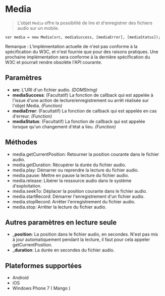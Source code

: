 Media
=====

> L'objet `Media` offre la possibilité de lire et d'enregistrer des fichiers audio sur un mobile. 

    var media = new Media(src, mediaSuccess, [mediaError], [mediaStatus]);


Remarque : L'implémentation actuelle de n'est pas conforme à la spécification du W3C, et n'est fournie que pour des raisons pratiques.  Une prochaine implémentation sera conforme à la dernière spécification du W3C et pourrait rendre obsolète l'API courante.

Paramètres
----------

- __src__: L'URI d'un fichier audio. _(DOMString)_
- __mediaSuccess__: (Facultatif) La fonction de callback qui est appelée à l'issue d'une action de lecture/enregistrement ou arrêt réalisée sur l'objet Media. _(Function)_
- __mediaError__: (Facultatif) La fonction de callback qui est appelée en cas d'erreur. _(Function)_
- __mediaStatus__: (Facultatif) La fonction de callback qui est appelée lorsque qu'un changement d'état a lieu. _(Function)_

Méthodes
--------

- media.getCurrentPosition: Retourner la position courante dans le fichier audio.
- media.getDuration: Récupérer la durée du fichier audio.
- media.play: Démarrer ou reprendre la lecture du fichier audio.
- media.pause: Mettre en pause la lecture du fichier audio.
- media.release: Libérer la ressource audio dans le système d'exploitation.
- media.seekTo: Déplacer la position courante dans le fichier audio.
- media.startRecord: Démarrer l'enregistrement d'un fichier audio.
- media.stopRecord: Arrêter l'enregistrement du fichier audio.
- media.stop: Arrêter la lecture du fichier audio.

Autres paramètres en lecture seule
----------------------------------

- ___position__: La position dans le fichier audio, en secondes.  N'est pas mis à jour automatiquement pendant la lecture, il faut pour cela appeler getCurrentPosition.
- ___duration__: La durée en secondes du fichier audio.

Plateformes supportées
----------------------

- Android
- iOS
- Windows Phone 7 ( Mango )

